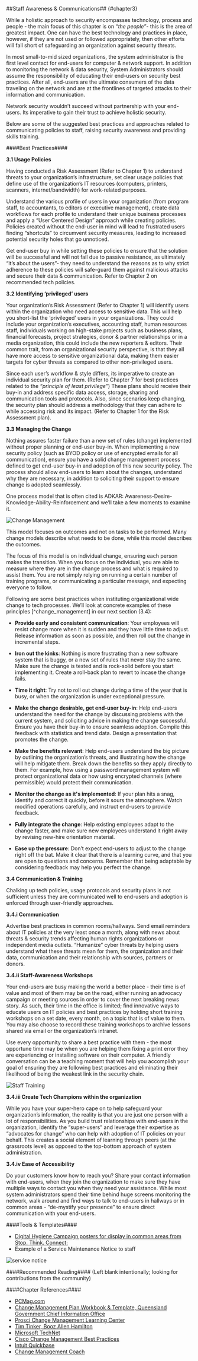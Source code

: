 ##Staff Awareness & Communications## {#chapter3}

While a holistic approach to security encompasses technology, process and people - the main focus of this chapter is on *“the people”*- this is the area of greatest impact. One can have the best technology and practices in place, however, if they are not used or followed appropriately, then other efforts will fall short of safeguarding an organization against security threats.

In most small-to-mid sized organizations, the system administrator is the first level contact for end-users for computer & network support. In addition to monitoring the network & data security, System Administrators should assume the responsibility of educating their end-users on security best practices. After all, end-users are the ultimate consumers of the data traveling on the network and are at the frontlines of targeted attacks to their information and communication.

Network security wouldn’t succeed without partnership with your end-users.  Its imperative to gain their trust to achieve holistic security.

Below are some of the suggested best practices and approaches related to communicating policies to staff, raising security awareness and providing skills training.

####Best Practices####

**3.1 Usage Policies**

Having conducted a Risk Assessment (Refer to Chapter 1) to understand threats to your organization’s infrastructure, set clear usage policies that define use of the organization’s IT resources (computers, printers, scanners, internet/bandwidth) for work-related purposes.

Understand the various profile of users in your organization (from program staff, to accountants, to editors or executive management), create data workflows for each profile to understand their unique business processes and apply a “User Centered Design” approach while creating policies. Policies created without the end-user in mind will lead to frustrated users finding “shortcuts” to circumvent security measures, leading to increased potential security holes that go unnoticed.

Get end-user buy in while setting these policies to ensure that the solution will be successful and will not fail due to passive resistance, as ultimately “it’s about the users”- they need to understand the reasons as to why strict adherence to these policies will safe-guard them against malicious attacks and secure their data & communication. Refer to Chapter 2 on recommended tech policies.

**3.2 Identifying ‘privileged’ users**

Your organization’s Risk Assessment (Refer to Chapter 1) will identify users within the organization who need access to sensitive data. This will help you short-list the ‘privileged’ users in your organizations. They could include your organization’s executives, accounting staff, human resources staff, individuals working on high-stake projects such as business plans, financial forecasts, project strategies, donor & partner relationships or in a media organization, this could include the new reporters & editors. Their common trait, from an organizational security perspective, is that they all have more access to sensitive organizational data, making them easier targets for cyber threats as compared to other non-privileged users.

Since each user’s workflow & style differs, its imperative to create an individual security plan for them. (Refer to Chapter 7 for best practices related to the *“principle of least privilege”*) These plans should receive their buy-in and address specific data access, storage, sharing and communication tools and protocols. Also, since scenarios keep changing, the security plan should address a methodology that they can adhere to while accessing risk and its impact. (Refer to Chapter 1 for the Risk Assessment plan).

**3.3 Managing the Change**

Nothing assures faster failure than a new set of rules (change) implemented without proper planning or end-user buy-in. When implementing a new security policy (such as BYOD policy or use of encrypted emails for all communication), ensure you have a solid change management process defined to get end-user buy-in and adoption of this new security policy. The process should allow end-users to learn about the changes, understand why they are necessary, in addition to soliciting their support to ensure change is adopted seamlessly.

One process model that is often cited is ADKAR: Awareness-Desire-Knowledge-Ability-Reinforcement and we’ll take a few moments to examine it.

![Change Management](images/change_management.png)

This model focuses on outcomes and not on tasks to be performed. Many change models describe what needs to be done, while this model describes the outcomes.

The focus of this model is on individual change, ensuring each person makes the transition. When you focus on the individual, you are able to measure where they are in the change process and what is required to assist them. You are not simply relying on running a certain number of training programs, or communicating a particular message, and expecting everyone to follow.

Following are some best practices when instituting organizational wide change to tech processes. We’ll look at concrete examples of these principles [^change_management] in our next section (3.4):

- **Provide early and consistent communication**: Your employees will resist change more when it is sudden and they have little time to adjust. Release information as soon as possible, and then roll out the change in incremental steps.

- **Iron out the kinks**: Nothing is more frustrating than a new software system that is buggy, or a new set of rules that never stay the same. Make sure the change is tested and is rock-solid before you start implementing it. Create a roll-back plan to revert to incase the change fails.

- **Time it right**: Try not to roll out change during a time of the year that is busy, or when the organization is under exceptional pressure.

- **Make the change desirable, get end-user buy-in**: Help end-users understand the need for the change by discussing problems with the current system, and soliciting advice in making the change successful. Ensure you have their buy-in to ensure seamless adoption. Compile this feedback with statistics and trend data. Design a presentation that promotes the change.
- **Make the benefits relevant**: Help end-users understand the big picture by outlining the organization’s threats, and illustrating how the change will help mitigate them. Break down the benefits so they apply directly to them. For example, how using a password management system will protect organizational data or how using encrypted channels (where permissible) would protect their communication.

- **Monitor the change as it's implemented**: If your plan hits a snag, identify and correct it quickly, before it sours the atmosphere. Watch modified operations carefully, and instruct end-users to provide feedback.

- **Fully integrate the change**: Help existing employees adapt to the change faster, and make sure new employees understand it right away by revising new-hire orientation material.

- **Ease up the pressure**: Don’t expect end-users to adjust to the change right off the bat. Make it clear that there is a learning curve, and that you are open to questions and concerns. Remember that being adaptable by considering feedback may help you perfect the change.

**3.4 Communication & Training**

Chalking up tech policies, usage protocols and security plans is not sufficient unless they are communicated well to end-users and adoption is enforced through user-friendly approaches.

**3.4.i Communication**

Advertise best practices in common rooms/hallways. Send email reminders about IT policies at the very least once a month, along with news about threats & security trends affecting human rights organizations or independent media outlets. “Humanize” cyber threats by helping users understand what these threats mean for them, the organization and their data, communication and their relationship with sources, partners or donors.

**3.4.ii Staff-Awareness Workshops**

Your end-users are busy making the world a better place - their time is of value and most of them may be on the road, either running an advocacy campaign or meeting sources in order to cover the next breaking news story. As such, their time in the office is limited; find innovative ways to educate users on IT policies and best practices by holding short training workshops on a set date, every month, on a topic that is of value to them. You may also choose to record these training workshops to archive lessons shared via email or the organization’s intranet.

Use every opportunity to share a best practice with them - the most opportune time may be when you are helping them fixing a print error they are experiencing or installing software on their computer. A friendly conversation can be a teaching moment that will help you accomplish your goal of ensuring they are following best practices and eliminating their likelihood of being the weakest link in the security chain.

![Staff Training](images/staff_training.png)


**3.4.iii Create Tech Champions within the organization**

While you have your super-hero cape on to help safeguard your organization’s information, the reality is that you are just one person with a lot of responsibilities. As you build trust relationships with end-users in the organization, identify the “super-users” and leverage their expertise as “advocates for change” who can help with adoption of IT policies on your behalf. This creates a social element of learning through peers (at the grassroots level) as opposed to the top-bottom approach of system administration.

**3.4.iv Ease of Accessibility**

Do your customers know how to reach you? Share your contact information with end-users, when they join the organization to make sure they have multiple ways to contact you when they need your assistance. While most system administrators spend their time behind huge screens monitoring the network, walk around and find ways to talk to end-users in hallways or in common areas - “de-mystify your presence” to ensure direct communication with your end-users.

####Tools & Templates####
- [Digital Hygiene Campaign posters for display in common areas from Stop. Think. Connect:](http://stopthinkconnect.org/campaigns/keep-a-clean-machine/)
- Example of a Service Maintenance Notice to staff

![service notice](images/service_email.png)

####Recommended Reading####
(Left blank intentionally; looking for contributions from the community)

####Chapter References####
- [PCMag.com](http://securitywatch.pcmag.com/security/326921-college-campuses-get-an-f-in-cybersecurity)
- [Change Management Plan Workbook & Template, Queensland Government Chief Information Office](http://www.nrm.wa.gov.au/media/10528/change_management_plan_workbook_and_template.pdf)
- [Prosci Change Management Learning Center](http://www.change-management.com/best-practices-report-toc.htm)
- [Tim Tinker, Booz Allen Hamilton](http://www.boozallen.com/media/file/applying-change-management-in-crisis-and-emergency.pdf)
- [Microsoft TechNet](https://www.microsoft.com/technet/prodtechnol/exchange/guides/ExMgmtGuide/ce0d5bce-3426-42ec-95ea-638aec4b83b5.mspx?mfr=true)
- [Cisco Change Management Best Practices](http://www.cisco.com/c/en/us/products/collateral/services/high-availability/white_paper_c11-458050.html)
- [Intuit Quickbase](http://quickbase.intuit.com/blog/2012/12/24/10-best-practices-in-change-management/#sthash.LZM0U59v.dpuf)
- [Change Management Coach](http://www.change-management-coach.com/change-management-models.html)
